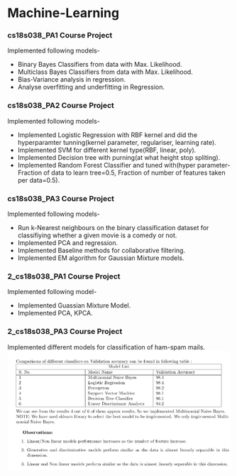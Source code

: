 # Machine-Learning
### cs18s038_PA1 Course Project ###
Implemented following models-
* Binary Bayes Classifiers from data with Max. Likelihood.
* Multiclass Bayes Classifiers from data with Max. Likelihood.
* Bias-Variance analysis in regression.
* Analyse overfitting and underfitting in Regression.

### cs18s038_PA2 Course Project ###
Implemented following models-
* Implemented Logistic Regression with RBF kernel and did the hyperparamter tunning(kernel parameter, regulariser, learning rate).
* Implemented SVM for different kernel type(RBF, linear, poly).
* Implemented Decision tree with purning(at what height stop spliting).
* Implemented Random Forest Classifier and tuned with(hyper parameter- Fraction of data to learn tree=0.5, Fraction of number of features taken per data=0.5).

### cs18s038_PA3 Course Project ###
Implemented following models-
* Run k-Nearest neighbours on the binary classification dataset for classifiying whether a given movie is a comedy or not.
* Implemented PCA and regression.
* Implemented Baseline methods for collaborative filtering.
* Implemented EM algorithm for Gaussian Mixture models.

### 2_cs18s038_PA1 Course Project ###
Implemented following model-
* Implemented Guassian Mixture Model.
* Implemented PCA, KPCA.

### 2_cs18s038_PA3 Course Project ###
Implemented different models for classification of ham-spam mails.
![picture alt](https://github.com/rajanskumarsoni/Machine-Learning/blob/master/extras/Screenshot%20from%202020-09-03%2002-52-57.png "Title is optional")


 
